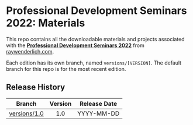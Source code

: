 # Professional Development Seminars 2022: Materials

This repo contains all the downloadable materials and projects associated with the **[Professional Development Seminars 2022](https://www.raywenderlich.com/library)** from [raywenderlich.com](https://www.raywenderlich.com).

Each edition has its own branch, named `versions/[VERSION]`. The default branch for this repo is for the most recent edition.

## Release History

| Branch                                                                                  | Version | Release Date |
| --------------------------------------------------------------------------------------- |:-------:|:------------:|
| [versions/1.0](https://github.com/raywenderlich/video-pds22-materials/tree/versions/1.0) | 1.0     | YYYY-MM-DD   |
